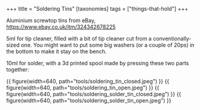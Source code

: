 +++
title = "Soldering Tins"
[taxonomies]
tags = ["things-that-hold"]
+++

Aluminium screwtop tins from eBay, https://www.ebay.co.uk/itm/324342678225

5ml for tip cleaner, filled with a bit of tip cleaner cut from a conventionally-sized one. You might want to put some big washers (or a couple of 20ps) in the bottom to make it stay on the bench.

10ml for solder, with a 3d printed spool made by pressing these two parts together:
[<core>](<tools/solder spool core.stl>)
[<end>](<tools/solder spool end.stl>)

{{ figure(width=640, path="tools/soldering_tin_closed.jpeg") }}
{{ figure(width=640, path="tools/soldering_tin_open.jpeg") }}
{{ figure(width=640, path="tools/soldering_solder_tin_closed.jpeg") }}
{{ figure(width=640, path="tools/soldering_solder_tin_open.jpeg") }}
